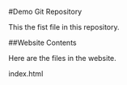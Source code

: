 #Demo Git Repository

This the fist file in this repository.

##Website Contents

Here are the files in the website.

index.html